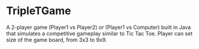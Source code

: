 # TripleTGame
A 2-player game (Player1 vs Player2) or (Player1 vs Computer) built in Java that simulates a competitive gameplay similar to Tic Tac Toe. Player can set size of the game board, from 3x3 to 9x9.
